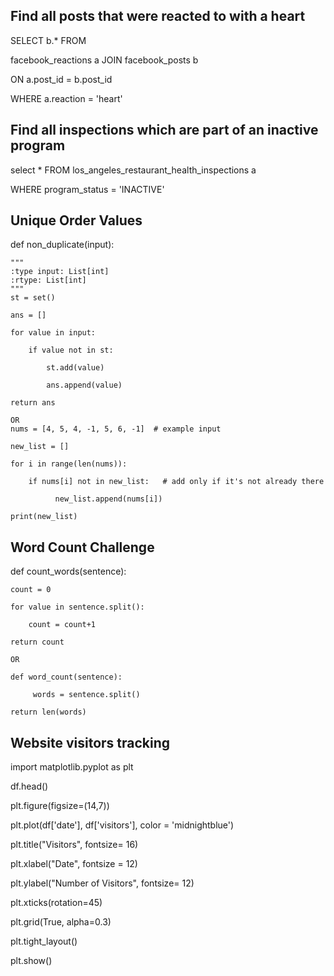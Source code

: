 ## Find all posts that were reacted to with a heart
SELECT b.* FROM

facebook_reactions a JOIN facebook_posts b

ON a.post_id = b.post_id 

WHERE a.reaction = 'heart'

## Find all inspections which are part of an inactive program

select * FROM los_angeles_restaurant_health_inspections a

WHERE program_status = 'INACTIVE'

## Unique Order Values

   def non_duplicate(input):
   
    """ 
    :type input: List[int]
    :rtype: List[int]
    """
    st = set()
    
    ans = []
    
    for value in input:
    
        if value not in st:
        
            st.add(value)
            
            ans.append(value)
            
    return ans 

    OR
    nums = [4, 5, 4, -1, 5, 6, -1]  # example input
    
    new_list = []

    for i in range(len(nums)):

        if nums[i] not in new_list:   # add only if it's not already there
    
              new_list.append(nums[i])

    print(new_list)

## Word Count Challenge

def count_words(sentence):
  
    count = 0
    
    for value in sentence.split():
    
        count = count+1
        
    return count 

    OR

    def word_count(sentence):
    
         words = sentence.split()
    
    return len(words)

## Website visitors tracking

import matplotlib.pyplot as plt

df.head()

plt.figure(figsize=(14,7))

plt.plot(df['date'], df['visitors'], color = 'midnightblue')

plt.title("Visitors", fontsize= 16)

plt.xlabel("Date", fontsize = 12)

plt.ylabel("Number of Visitors", fontsize= 12)

plt.xticks(rotation=45)

plt.grid(True, alpha=0.3)

plt.tight_layout()

plt.show()
    
                
